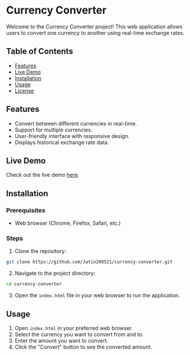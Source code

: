 # Currency Converter

Welcome to the Currency Converter project! This web application allows users to convert one currency to another using real-time exchange rates.

## Table of Contents

- [Features](#features)
- [Live Demo](#live-demo)
- [Installation](#installation)
- [Usage](#usage)
- [License](#license)

## Features

- Convert between different currencies in real-time.
- Support for multiple currencies.
- User-friendly interface with responsive design.
- Displays historical exchange rate data.

## Live Demo

Check out the live demo [here](https://Jatin200521.github.io/currency-converter).

## Installation

### Prerequisites

- Web browser (Chrome, Firefox, Safari, etc.)

### Steps

1. Clone the repository:

```sh
git clone https://github.com/Jatin200521/currency-converter.git
```

2. Navigate to the project directory:

```sh
cd currency-converter
```

3. Open the `index.html` file in your web browser to run the application.

## Usage

1. Open `index.html` in your preferred web browser.
2. Select the currency you want to convert from and to.
3. Enter the amount you want to convert.
4. Click the "Convert" button to see the converted amount.
